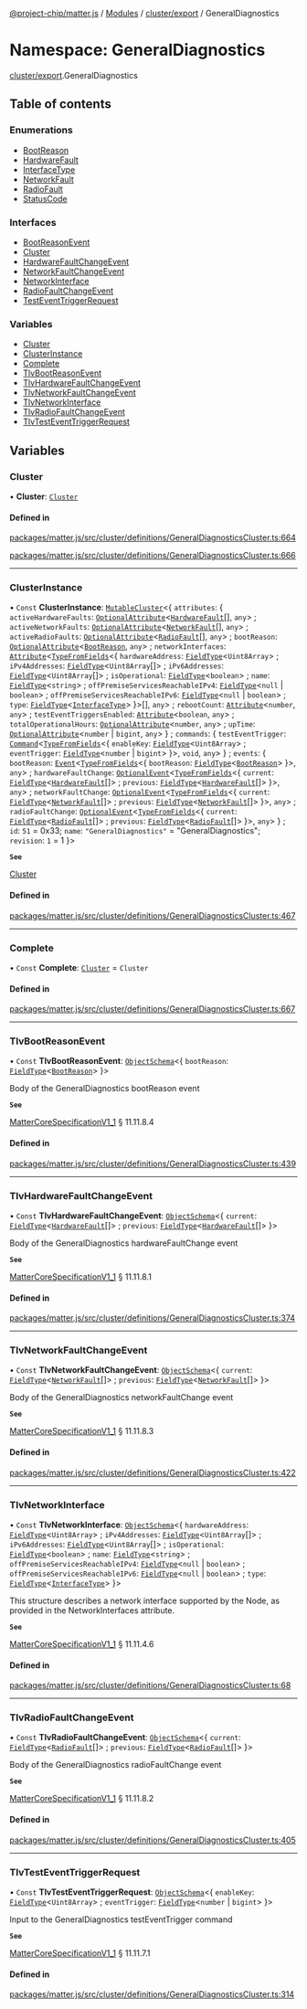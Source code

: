 [@project-chip/matter.js](../README.md) / [Modules](../modules.md) / [cluster/export](cluster_export.md) / GeneralDiagnostics

# Namespace: GeneralDiagnostics

[cluster/export](cluster_export.md).GeneralDiagnostics

## Table of contents

### Enumerations

- [BootReason](../enums/cluster_export.GeneralDiagnostics.BootReason.md)
- [HardwareFault](../enums/cluster_export.GeneralDiagnostics.HardwareFault.md)
- [InterfaceType](../enums/cluster_export.GeneralDiagnostics.InterfaceType.md)
- [NetworkFault](../enums/cluster_export.GeneralDiagnostics.NetworkFault.md)
- [RadioFault](../enums/cluster_export.GeneralDiagnostics.RadioFault.md)
- [StatusCode](../enums/cluster_export.GeneralDiagnostics.StatusCode.md)

### Interfaces

- [BootReasonEvent](../interfaces/cluster_export.GeneralDiagnostics.BootReasonEvent.md)
- [Cluster](../interfaces/cluster_export.GeneralDiagnostics.Cluster.md)
- [HardwareFaultChangeEvent](../interfaces/cluster_export.GeneralDiagnostics.HardwareFaultChangeEvent.md)
- [NetworkFaultChangeEvent](../interfaces/cluster_export.GeneralDiagnostics.NetworkFaultChangeEvent.md)
- [NetworkInterface](../interfaces/cluster_export.GeneralDiagnostics.NetworkInterface.md)
- [RadioFaultChangeEvent](../interfaces/cluster_export.GeneralDiagnostics.RadioFaultChangeEvent.md)
- [TestEventTriggerRequest](../interfaces/cluster_export.GeneralDiagnostics.TestEventTriggerRequest.md)

### Variables

- [Cluster](cluster_export.GeneralDiagnostics.md#cluster)
- [ClusterInstance](cluster_export.GeneralDiagnostics.md#clusterinstance)
- [Complete](cluster_export.GeneralDiagnostics.md#complete)
- [TlvBootReasonEvent](cluster_export.GeneralDiagnostics.md#tlvbootreasonevent)
- [TlvHardwareFaultChangeEvent](cluster_export.GeneralDiagnostics.md#tlvhardwarefaultchangeevent)
- [TlvNetworkFaultChangeEvent](cluster_export.GeneralDiagnostics.md#tlvnetworkfaultchangeevent)
- [TlvNetworkInterface](cluster_export.GeneralDiagnostics.md#tlvnetworkinterface)
- [TlvRadioFaultChangeEvent](cluster_export.GeneralDiagnostics.md#tlvradiofaultchangeevent)
- [TlvTestEventTriggerRequest](cluster_export.GeneralDiagnostics.md#tlvtesteventtriggerrequest)

## Variables

### Cluster

• **Cluster**: [`Cluster`](../interfaces/cluster_export.GeneralDiagnostics.Cluster.md)

#### Defined in

[packages/matter.js/src/cluster/definitions/GeneralDiagnosticsCluster.ts:664](https://github.com/project-chip/matter.js/blob/3adaded6/packages/matter.js/src/cluster/definitions/GeneralDiagnosticsCluster.ts#L664)

[packages/matter.js/src/cluster/definitions/GeneralDiagnosticsCluster.ts:666](https://github.com/project-chip/matter.js/blob/3adaded6/packages/matter.js/src/cluster/definitions/GeneralDiagnosticsCluster.ts#L666)

___

### ClusterInstance

• `Const` **ClusterInstance**: [`MutableCluster`](../interfaces/cluster_export.MutableCluster-1.md)\<\{ `attributes`: \{ `activeHardwareFaults`: [`OptionalAttribute`](../interfaces/cluster_export.OptionalAttribute.md)\<[`HardwareFault`](../enums/cluster_export.GeneralDiagnostics.HardwareFault.md)[], `any`\> ; `activeNetworkFaults`: [`OptionalAttribute`](../interfaces/cluster_export.OptionalAttribute.md)\<[`NetworkFault`](../enums/cluster_export.GeneralDiagnostics.NetworkFault.md)[], `any`\> ; `activeRadioFaults`: [`OptionalAttribute`](../interfaces/cluster_export.OptionalAttribute.md)\<[`RadioFault`](../enums/cluster_export.GeneralDiagnostics.RadioFault.md)[], `any`\> ; `bootReason`: [`OptionalAttribute`](../interfaces/cluster_export.OptionalAttribute.md)\<[`BootReason`](../enums/cluster_export.GeneralDiagnostics.BootReason.md), `any`\> ; `networkInterfaces`: [`Attribute`](../interfaces/cluster_export.Attribute.md)\<[`TypeFromFields`](tlv_export.md#typefromfields)\<\{ `hardwareAddress`: [`FieldType`](../interfaces/tlv_export.FieldType.md)\<`Uint8Array`\> ; `iPv4Addresses`: [`FieldType`](../interfaces/tlv_export.FieldType.md)\<`Uint8Array`[]\> ; `iPv6Addresses`: [`FieldType`](../interfaces/tlv_export.FieldType.md)\<`Uint8Array`[]\> ; `isOperational`: [`FieldType`](../interfaces/tlv_export.FieldType.md)\<`boolean`\> ; `name`: [`FieldType`](../interfaces/tlv_export.FieldType.md)\<`string`\> ; `offPremiseServicesReachableIPv4`: [`FieldType`](../interfaces/tlv_export.FieldType.md)\<``null`` \| `boolean`\> ; `offPremiseServicesReachableIPv6`: [`FieldType`](../interfaces/tlv_export.FieldType.md)\<``null`` \| `boolean`\> ; `type`: [`FieldType`](../interfaces/tlv_export.FieldType.md)\<[`InterfaceType`](../enums/cluster_export.GeneralDiagnostics.InterfaceType.md)\>  }\>[], `any`\> ; `rebootCount`: [`Attribute`](../interfaces/cluster_export.Attribute.md)\<`number`, `any`\> ; `testEventTriggersEnabled`: [`Attribute`](../interfaces/cluster_export.Attribute.md)\<`boolean`, `any`\> ; `totalOperationalHours`: [`OptionalAttribute`](../interfaces/cluster_export.OptionalAttribute.md)\<`number`, `any`\> ; `upTime`: [`OptionalAttribute`](../interfaces/cluster_export.OptionalAttribute.md)\<`number` \| `bigint`, `any`\>  } ; `commands`: \{ `testEventTrigger`: [`Command`](../interfaces/cluster_export.Command.md)\<[`TypeFromFields`](tlv_export.md#typefromfields)\<\{ `enableKey`: [`FieldType`](../interfaces/tlv_export.FieldType.md)\<`Uint8Array`\> ; `eventTrigger`: [`FieldType`](../interfaces/tlv_export.FieldType.md)\<`number` \| `bigint`\>  }\>, `void`, `any`\>  } ; `events`: \{ `bootReason`: [`Event`](../interfaces/cluster_export.Event.md)\<[`TypeFromFields`](tlv_export.md#typefromfields)\<\{ `bootReason`: [`FieldType`](../interfaces/tlv_export.FieldType.md)\<[`BootReason`](../enums/cluster_export.GeneralDiagnostics.BootReason.md)\>  }\>, `any`\> ; `hardwareFaultChange`: [`OptionalEvent`](../interfaces/cluster_export.OptionalEvent.md)\<[`TypeFromFields`](tlv_export.md#typefromfields)\<\{ `current`: [`FieldType`](../interfaces/tlv_export.FieldType.md)\<[`HardwareFault`](../enums/cluster_export.GeneralDiagnostics.HardwareFault.md)[]\> ; `previous`: [`FieldType`](../interfaces/tlv_export.FieldType.md)\<[`HardwareFault`](../enums/cluster_export.GeneralDiagnostics.HardwareFault.md)[]\>  }\>, `any`\> ; `networkFaultChange`: [`OptionalEvent`](../interfaces/cluster_export.OptionalEvent.md)\<[`TypeFromFields`](tlv_export.md#typefromfields)\<\{ `current`: [`FieldType`](../interfaces/tlv_export.FieldType.md)\<[`NetworkFault`](../enums/cluster_export.GeneralDiagnostics.NetworkFault.md)[]\> ; `previous`: [`FieldType`](../interfaces/tlv_export.FieldType.md)\<[`NetworkFault`](../enums/cluster_export.GeneralDiagnostics.NetworkFault.md)[]\>  }\>, `any`\> ; `radioFaultChange`: [`OptionalEvent`](../interfaces/cluster_export.OptionalEvent.md)\<[`TypeFromFields`](tlv_export.md#typefromfields)\<\{ `current`: [`FieldType`](../interfaces/tlv_export.FieldType.md)\<[`RadioFault`](../enums/cluster_export.GeneralDiagnostics.RadioFault.md)[]\> ; `previous`: [`FieldType`](../interfaces/tlv_export.FieldType.md)\<[`RadioFault`](../enums/cluster_export.GeneralDiagnostics.RadioFault.md)[]\>  }\>, `any`\>  } ; `id`: ``51`` = 0x33; `name`: ``"GeneralDiagnostics"`` = "GeneralDiagnostics"; `revision`: ``1`` = 1 }\>

**`See`**

[Cluster](cluster_export.GeneralDiagnostics.md#cluster)

#### Defined in

[packages/matter.js/src/cluster/definitions/GeneralDiagnosticsCluster.ts:467](https://github.com/project-chip/matter.js/blob/3adaded6/packages/matter.js/src/cluster/definitions/GeneralDiagnosticsCluster.ts#L467)

___

### Complete

• `Const` **Complete**: [`Cluster`](../interfaces/cluster_export.GeneralDiagnostics.Cluster.md) = `Cluster`

#### Defined in

[packages/matter.js/src/cluster/definitions/GeneralDiagnosticsCluster.ts:667](https://github.com/project-chip/matter.js/blob/3adaded6/packages/matter.js/src/cluster/definitions/GeneralDiagnosticsCluster.ts#L667)

___

### TlvBootReasonEvent

• `Const` **TlvBootReasonEvent**: [`ObjectSchema`](../classes/tlv_export.ObjectSchema.md)\<\{ `bootReason`: [`FieldType`](../interfaces/tlv_export.FieldType.md)\<[`BootReason`](../enums/cluster_export.GeneralDiagnostics.BootReason.md)\>  }\>

Body of the GeneralDiagnostics bootReason event

**`See`**

[MatterCoreSpecificationV1_1](../interfaces/spec_export.MatterCoreSpecificationV1_1.md) § 11.11.8.4

#### Defined in

[packages/matter.js/src/cluster/definitions/GeneralDiagnosticsCluster.ts:439](https://github.com/project-chip/matter.js/blob/3adaded6/packages/matter.js/src/cluster/definitions/GeneralDiagnosticsCluster.ts#L439)

___

### TlvHardwareFaultChangeEvent

• `Const` **TlvHardwareFaultChangeEvent**: [`ObjectSchema`](../classes/tlv_export.ObjectSchema.md)\<\{ `current`: [`FieldType`](../interfaces/tlv_export.FieldType.md)\<[`HardwareFault`](../enums/cluster_export.GeneralDiagnostics.HardwareFault.md)[]\> ; `previous`: [`FieldType`](../interfaces/tlv_export.FieldType.md)\<[`HardwareFault`](../enums/cluster_export.GeneralDiagnostics.HardwareFault.md)[]\>  }\>

Body of the GeneralDiagnostics hardwareFaultChange event

**`See`**

[MatterCoreSpecificationV1_1](../interfaces/spec_export.MatterCoreSpecificationV1_1.md) § 11.11.8.1

#### Defined in

[packages/matter.js/src/cluster/definitions/GeneralDiagnosticsCluster.ts:374](https://github.com/project-chip/matter.js/blob/3adaded6/packages/matter.js/src/cluster/definitions/GeneralDiagnosticsCluster.ts#L374)

___

### TlvNetworkFaultChangeEvent

• `Const` **TlvNetworkFaultChangeEvent**: [`ObjectSchema`](../classes/tlv_export.ObjectSchema.md)\<\{ `current`: [`FieldType`](../interfaces/tlv_export.FieldType.md)\<[`NetworkFault`](../enums/cluster_export.GeneralDiagnostics.NetworkFault.md)[]\> ; `previous`: [`FieldType`](../interfaces/tlv_export.FieldType.md)\<[`NetworkFault`](../enums/cluster_export.GeneralDiagnostics.NetworkFault.md)[]\>  }\>

Body of the GeneralDiagnostics networkFaultChange event

**`See`**

[MatterCoreSpecificationV1_1](../interfaces/spec_export.MatterCoreSpecificationV1_1.md) § 11.11.8.3

#### Defined in

[packages/matter.js/src/cluster/definitions/GeneralDiagnosticsCluster.ts:422](https://github.com/project-chip/matter.js/blob/3adaded6/packages/matter.js/src/cluster/definitions/GeneralDiagnosticsCluster.ts#L422)

___

### TlvNetworkInterface

• `Const` **TlvNetworkInterface**: [`ObjectSchema`](../classes/tlv_export.ObjectSchema.md)\<\{ `hardwareAddress`: [`FieldType`](../interfaces/tlv_export.FieldType.md)\<`Uint8Array`\> ; `iPv4Addresses`: [`FieldType`](../interfaces/tlv_export.FieldType.md)\<`Uint8Array`[]\> ; `iPv6Addresses`: [`FieldType`](../interfaces/tlv_export.FieldType.md)\<`Uint8Array`[]\> ; `isOperational`: [`FieldType`](../interfaces/tlv_export.FieldType.md)\<`boolean`\> ; `name`: [`FieldType`](../interfaces/tlv_export.FieldType.md)\<`string`\> ; `offPremiseServicesReachableIPv4`: [`FieldType`](../interfaces/tlv_export.FieldType.md)\<``null`` \| `boolean`\> ; `offPremiseServicesReachableIPv6`: [`FieldType`](../interfaces/tlv_export.FieldType.md)\<``null`` \| `boolean`\> ; `type`: [`FieldType`](../interfaces/tlv_export.FieldType.md)\<[`InterfaceType`](../enums/cluster_export.GeneralDiagnostics.InterfaceType.md)\>  }\>

This structure describes a network interface supported by the Node, as provided in the NetworkInterfaces
attribute.

**`See`**

[MatterCoreSpecificationV1_1](../interfaces/spec_export.MatterCoreSpecificationV1_1.md) § 11.11.4.6

#### Defined in

[packages/matter.js/src/cluster/definitions/GeneralDiagnosticsCluster.ts:68](https://github.com/project-chip/matter.js/blob/3adaded6/packages/matter.js/src/cluster/definitions/GeneralDiagnosticsCluster.ts#L68)

___

### TlvRadioFaultChangeEvent

• `Const` **TlvRadioFaultChangeEvent**: [`ObjectSchema`](../classes/tlv_export.ObjectSchema.md)\<\{ `current`: [`FieldType`](../interfaces/tlv_export.FieldType.md)\<[`RadioFault`](../enums/cluster_export.GeneralDiagnostics.RadioFault.md)[]\> ; `previous`: [`FieldType`](../interfaces/tlv_export.FieldType.md)\<[`RadioFault`](../enums/cluster_export.GeneralDiagnostics.RadioFault.md)[]\>  }\>

Body of the GeneralDiagnostics radioFaultChange event

**`See`**

[MatterCoreSpecificationV1_1](../interfaces/spec_export.MatterCoreSpecificationV1_1.md) § 11.11.8.2

#### Defined in

[packages/matter.js/src/cluster/definitions/GeneralDiagnosticsCluster.ts:405](https://github.com/project-chip/matter.js/blob/3adaded6/packages/matter.js/src/cluster/definitions/GeneralDiagnosticsCluster.ts#L405)

___

### TlvTestEventTriggerRequest

• `Const` **TlvTestEventTriggerRequest**: [`ObjectSchema`](../classes/tlv_export.ObjectSchema.md)\<\{ `enableKey`: [`FieldType`](../interfaces/tlv_export.FieldType.md)\<`Uint8Array`\> ; `eventTrigger`: [`FieldType`](../interfaces/tlv_export.FieldType.md)\<`number` \| `bigint`\>  }\>

Input to the GeneralDiagnostics testEventTrigger command

**`See`**

[MatterCoreSpecificationV1_1](../interfaces/spec_export.MatterCoreSpecificationV1_1.md) § 11.11.7.1

#### Defined in

[packages/matter.js/src/cluster/definitions/GeneralDiagnosticsCluster.ts:314](https://github.com/project-chip/matter.js/blob/3adaded6/packages/matter.js/src/cluster/definitions/GeneralDiagnosticsCluster.ts#L314)
